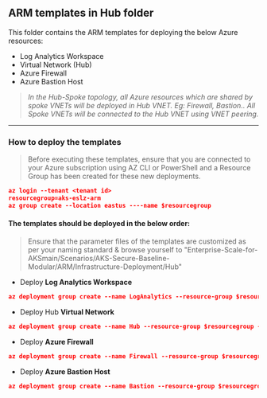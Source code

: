 ## ARM templates in Hub folder

This folder contains the ARM templates for deploying the below Azure resources:
* Log Analytics Workspace
* Virtual Network (Hub)
* Azure Firewall
* Azure Bastion Host

>*In the Hub-Spoke topology, all Azure resources which are shared by spoke VNETs will be deployed in Hub VNET. Eg: Firewall, Bastion.. All Spoke VNETs will be connected to the Hub VNET using VNET peering.*
---
### How to deploy the templates
>Before executing these templates, ensure that you are connected to your Azure subscription using AZ CLI or PowerShell and a Resource Group has been created for these new deployments. 

```json
az login --tenant <tenant id>
resourcegroup=aks-eslz-arm
az group create --location eastus ----name $resourcegroup
```
#### The templates should be deployed in the below order:

>Ensure that the parameter files of the templates are customized as per your naming standard & browse yourself to "Enterprise-Scale-for-AKSmain/Scenarios/AKS-Secure-Baseline-Modular/ARM/Infrastructure-Deployment/Hub"
* Deploy **Log Analytics Workspace**
```json
az deployment group create --name LogAnalytics --resource-group $resourcegroup --template-file Templates/aks-eslz-la.template.json     --parameters Parameters/aks-eslz-la.parameters.json
```
* Deploy Hub **Virtual Network**
```json
az deployment group create --name Hub --resource-group $resourcegroup --template-file Templates/aks-eslz-hub.template.json   --parameters Parameters/aks-eslz-hub.parameters.json
```
* Deploy **Azure Firewall**
```json
az deployment group create --name Firewall --resource-group $resourcegroup --template-file Templates/aks-eslz-firewall.template.json   --parameters Parameters/aks-eslz-firewall.parameters.json
```
* Deploy **Azure Bastion Host**
```json
az deployment group create --name Bastion --resource-group $resourcegroup --template-file Templates/aks-eslz-bastion.template.json   --parameters Parameters/aks-eslz-bastion.parameters.json
```
